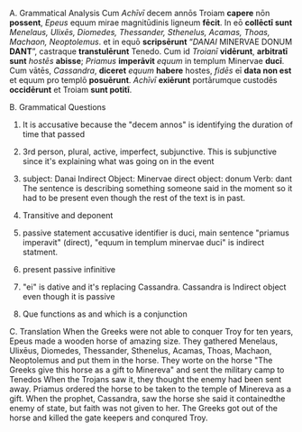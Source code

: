 A. Grammatical Analysis 
Cum *Achīvī* decem annōs Troiam **capere** nōn **possent**, *Epeus* equum mirae magnitūdinis ligneum **fēcit**. 
In eō **collēctī sunt** *Menelaus, Ulixēs, Diomedes, Thessander, Sthenelus, Acamas, Thoas, Machaon, Neoptolemus*. 
et in equō **scripsērunt** “*DANAI* MINERVAE DONUM **DANT**”, castraque **transtulērunt** Tenedo.
Cum id *Troianī* **vidērunt**, **arbitratī sunt** *hostēs* **abisse**; *Priamus* **imperāvit** *equum* in templum Minervae **ducī**. 
Cum vātēs, *Cassandra*, **diceret** *equum* **habere** hostes, *fidēs* eī **data non est** et equum pro templō **posuērunt**. 
*Achīvī* **exiērunt** portārumque custodēs **occidērunt** et Troiam **sunt potitī**.

B. Grammatical Questions 
1. It is accusative because the "decem annos" is identifying the duration of time that passed 

2. 3rd person, plural, active, imperfect, subjunctive. This is subjunctive since it's explaining what was going on in the event

3. subject: Danai Indirect Object: Minervae direct object: donum Verb: dant The sentence is describing something someone said in the moment so it had to be present even though the rest of the text is in past. 

4. Transitive and deponent

5. passive statement accusative identifier is duci, main sentence "priamus imperavit" (direct), "equum in templum minervae duci" is indirect statment. 

6. present passive infinitive 

7. "ei" is dative and it's replacing Cassandra. Cassandra is Indirect object even though it is passive 

8. Que functions as and which is a conjunction 

C. Translation 
When the Greeks were not able to conquer Troy for ten years, Epeus made a wooden horse of amazing size. 
They gathered Menelaus, Ulixēus, Diomedes, Thessander, Sthenelus, Acamas, Thoas, Machaon, Neoptolemus and put them in the horse. 
They worte on the horse "The Greeks give this horse as a gift to Minereva" and sent the military camp to Tenedos 
When the Trojans saw it, they thought the enemy had been sent away. Priamus ordered the horse to be taken to the temple of Minereva as a gift. 
When the prophet, Cassandra, saw the horse she said it containedthe enemy of state, but faith was not given to her. 
The Greeks got out of the horse and killed the gate keepers and conqured Troy. 


